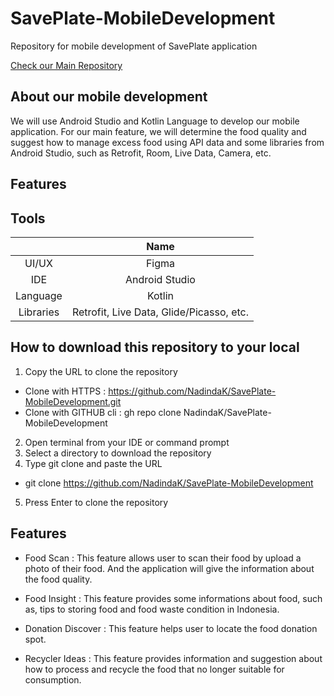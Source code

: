 # SavePlate-MobileDevelopment
Repository for mobile development of SavePlate application

[Check our Main Repository](https://github.com/NadindaK/SavePlate)

## About our mobile development
We will use Android Studio and Kotlin Language to develop our mobile application. For our main feature, we will determine the food quality and suggest how to manage excess food using API data and some libraries from Android Studio, such as Retrofit, Room, Live Data, Camera, etc.

## Features

## Tools 

|                     |    Name    |   
| :-----------------: | :--------: | 
UI/UX | Figma
IDE | Android Studio
Language | Kotlin
Libraries | Retrofit, Live Data, Glide/Picasso, etc.


## How to download this repository to your local 

1. Copy the URL to clone the repository
- Clone with HTTPS : https://github.com/NadindaK/SavePlate-MobileDevelopment.git
- Clone with GITHUB cli : gh repo clone NadindaK/SavePlate-MobileDevelopment 
2. Open terminal from your IDE or command prompt
3. Select a directory to download the repository
4. Type git clone and paste the URL
- git clone https://github.com/NadindaK/SavePlate-MobileDevelopment
5. Press Enter to clone the repository

## Features

- Food Scan : This feature allows user to scan their food by upload a photo of their food. And the application will give the information about the food quality.

- Food Insight : This feature provides some informations about food, such as, tips to storing food and food waste condition in Indonesia.

- Donation Discover : This feature helps user to locate the food donation spot.

- Recycler Ideas : This feature provides information and suggestion about how to process and recycle the food that no longer suitable for consumption. 





